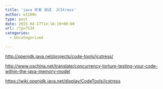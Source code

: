 ```yaml
---
title: 'java 并发 测试  JCStress'
author: w1100n
type: post
date: 2015-04-27T14:16:19+00:00
url: /?p=7534
categories:
  - Uncategorized

---
```

http://openjdk.java.net/projects/code-tools/jcstress/
  
http://www.oschina.net/translate/concurrency-torture-testing-your-code-within-the-java-memory-model
  
https://wiki.openjdk.java.net/display/CodeTools/jcstress